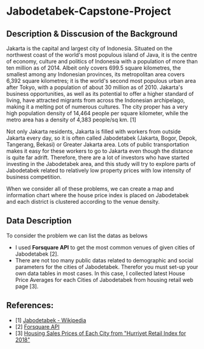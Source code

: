 # Jabodetabek-Capstone-Project

## Description & Disscusion of the Background

Jakarta is the capital and largest city of Indonesia. Situated on the northwest coast of the world's most populous island of Java, it is the centre of economy, culture and politics of Indonesia with a population of more than ten million as of 2014. Albeit only covers 699.5 square kilometres, the smallest among any Indonesian provinces, its metropolitan area covers 6,392 square kilometres; it is the world's second most populous urban area after Tokyo, with a population of about 30 million as of 2010. Jakarta's business opportunities, as well as its potential to offer a higher standard of living, have attracted migrants from across the Indonesian archipelago, making it a melting pot of numerous cultures. The city proper has a very high population density of 14,464 people per square kilometer, while the metro area has a density of 4,383 people/sq km. [1]

Not only Jakarta residents, Jakarta is filled with workers from outside Jakarta every day, so it is often called Jabodetabek (Jakarta, Bogor, Depok, Tangerang, Bekasi) or Greater Jakarta area. Lots of public transportation makes it easy for these workers to go to Jakarta even though the distance is quite far adrift. Therefore, there are a lot of investors who have started investing in the Jabodetabek area, and this study will try to explore parts of Jabodetabek related to relatively low property prices with low intensity of business competition. 

When we consider all of these problems, we can create a map and information chart where the house price index is placed on Jabodetabek and each district is clustered according to the venue density.

## Data Description

To consider the problem we can list the datas as belows

* I used **Forsquare API** to get the most common venues of given cities of Jabodetabek [2].
* There are not too many public datas related to demographic and social parameters for the cities of Jabodetabek. Therefor you must set-up your own data tables in most cases. In this case, I collected latest House Price Averages for each Cities of Jabodetabek from housing retail web page [3].

## References:

* [1] [Jabodetabek - Wikipedia](https://en.wikipedia.org/wiki/Jabodetabek)
* [2] [Forsquare API](https://developer.foursquare.com/)
* [3] [Housing Sales Prices of Each City from "Hurriyet Retail Index for 2018"](https://www.99.co/id/hpi)
